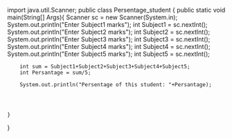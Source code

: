 import java.util.Scanner;
public class Persentage_student {
    public static void main(String[] Args){
        Scanner sc = new Scanner(System.in);
        System.out.println("Enter Subject1 marks");
        int Subject1 = sc.nextInt();
        System.out.println("Enter Subject2 marks");
        int Subject2 = sc.nextInt();
        System.out.println("Enter Subject3 marks");
        int Subject3 = sc.nextInt();
        System.out.println("Enter Subject4 marks");
        int Subject4 = sc.nextInt();
        System.out.println("Enter Subject5 marks");
        int Subject5 = sc.nextInt();

        int sum = Subject1+Subject2+Subject3+Subject4+Subject5;
        int Persantage = sum/5;

        System.out.println("Persentage of this student: "+Persantage);




    }
}

